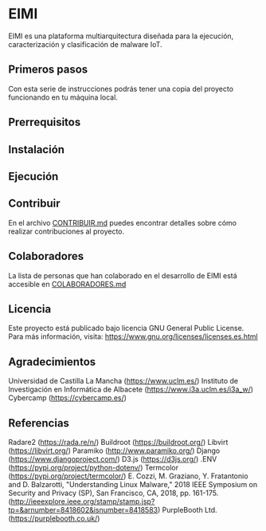 # EIMI

EIMI es una plataforma multiarquitectura diseñada para la ejecución, caracterización y clasificación de malware IoT.

## Primeros pasos

Con esta serie de instrucciones podrás tener una copia del proyecto funcionando en tu máquina local.

## Prerrequisitos

## Instalación

## Ejecución

## Contribuir

En el archivo [CONTRIBUIR.md](https://gist.github.com/PurpleBooth/b24679402957c63ec426) puedes encontrar detalles sobre cómo realizar contribuciones al proyecto.

## Colaboradores

La lista de personas que han colaborado en el desarrollo de EIMI está accesible en [COLABORADORES.md](https://github.com/KM-11/EIMI/blob/master/CONTRIBUTORS_ES.md)

## Licencia

Este proyecto está publicado bajo licencia GNU General Public License. Para más información, visita: https://www.gnu.org/licenses/licenses.es.html

## Agradecimientos

Universidad de Castilla La Mancha (https://www.uclm.es/)
Instituto de Investigación en Informática de Albacete (https://www.i3a.uclm.es/i3a_w/)
Cybercamp (https://cybercamp.es/)

## Referencias

Radare2 (https://rada.re/n/)
Buildroot (https://buildroot.org/)
Libvirt (https://libvirt.org/)
Paramiko (http://www.paramiko.org/)
Django (https://www.djangoproject.com/)
D3.js (https://d3js.org/)
.ENV (https://pypi.org/project/python-dotenv/)
Termcolor (https://pypi.org/project/termcolor/)
E. Cozzi, M. Graziano, Y. Fratantonio and D. Balzarotti, "Understanding Linux Malware," 2018 IEEE Symposium on Security and Privacy (SP), San Francisco, CA, 2018, pp. 161-175.
(http://ieeexplore.ieee.org/stamp/stamp.jsp?tp=&arnumber=8418602&isnumber=8418583)
PurpleBooth Ltd. (https://purplebooth.co.uk/)
